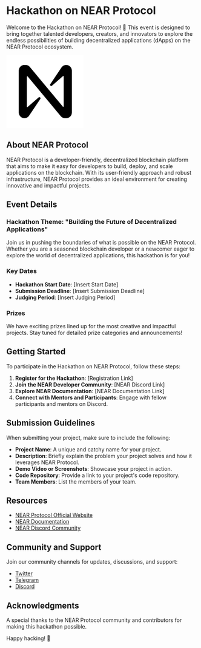 # Hackathon on NEAR Protocol

Welcome to the Hackathon on NEAR Protocol! 🚀 This event is designed to bring together talented developers, creators, and innovators to explore the endless possibilities of building decentralized applications (dApps) on the NEAR Protocol ecosystem.

![NEAR Protocol Logo](./near.png)

## About NEAR Protocol

NEAR Protocol is a developer-friendly, decentralized blockchain platform that aims to make it easy for developers to build, deploy, and scale applications on the blockchain. With its user-friendly approach and robust infrastructure, NEAR Protocol provides an ideal environment for creating innovative and impactful projects.

## Event Details

### Hackathon Theme: "Building the Future of Decentralized Applications"

Join us in pushing the boundaries of what is possible on the NEAR Protocol. Whether you are a seasoned blockchain developer or a newcomer eager to explore the world of decentralized applications, this hackathon is for you!

### Key Dates

- **Hackathon Start Date**: [Insert Start Date]
- **Submission Deadline**: [Insert Submission Deadline]
- **Judging Period**: [Insert Judging Period]

### Prizes

We have exciting prizes lined up for the most creative and impactful projects. Stay tuned for detailed prize categories and announcements!

## Getting Started

To participate in the Hackathon on NEAR Protocol, follow these steps:

1. **Register for the Hackathon**: [Registration Link]
2. **Join the NEAR Developer Community**: [NEAR Discord Link]
3. **Explore NEAR Documentation**: [NEAR Documentation Link]
4. **Connect with Mentors and Participants**: Engage with fellow participants and mentors on Discord.

## Submission Guidelines

When submitting your project, make sure to include the following:

- **Project Name**: A unique and catchy name for your project.
- **Description**: Briefly explain the problem your project solves and how it leverages NEAR Protocol.
- **Demo Video or Screenshots**: Showcase your project in action.
- **Code Repository**: Provide a link to your project's code repository.
- **Team Members**: List the members of your team.

## Resources

- [NEAR Protocol Official Website](https://near.org/)
- [NEAR Documentation](https://docs.near.org/)
- [NEAR Discord Community](https://discord.com/invite/UNXpfUpgF5)

## Community and Support

Join our community channels for updates, discussions, and support:

- [Twitter](https://twitter.com/NEARProtocol)
- [Telegram](https://t.me/cryptonear)
- [Discord](https://discord.com/invite/UNXpfUpgF5)

## Acknowledgments

A special thanks to the NEAR Protocol community and contributors for making this hackathon possible.

Happy hacking! 🚀
